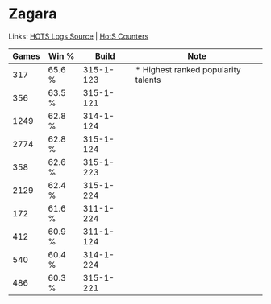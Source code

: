 # Zagara

Links: [HOTS Logs Source](https://www.hotslogs.com/Sitewide/HeroDetails?Hero=Zagara) | [HotS Counters](http://hotscounters.com/#/hero/Zagara)

Games  | Win %  | Build     | Note
-----  | -----  | -----     | ----
317    | 65.6 % | 315-1-123 | * Highest ranked popularity talents
356    | 63.5 % | 315-1-121 | 
1249   | 62.8 % | 314-1-124 | 
2774   | 62.8 % | 315-1-124 | 
358    | 62.6 % | 315-1-223 | 
2129   | 62.4 % | 315-1-224 | 
172    | 61.6 % | 311-1-224 | 
412    | 60.9 % | 311-1-124 | 
540    | 60.4 % | 314-1-224 | 
486    | 60.3 % | 315-1-221 | 
